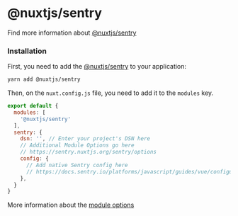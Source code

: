 # @nuxtjs/sentry

Find more information about [@nuxtjs/sentry](https://sentry.nuxtjs.org/)


### Installation
First, you need to add the [@nuxtjs/sentry](https://sentry.nuxtjs.org/) to your application:

```bash
yarn add @nuxtjs/sentry
```

Then, on the `nuxt.config.js` file, you need to add it to the `modules` key.

```js
export default {
  modules: [
    '@nuxtjs/sentry'
  ],
  sentry: {
    dsn: '', // Enter your project's DSN here
    // Additional Module Options go here
    // https://sentry.nuxtjs.org/sentry/options
    config: {
      // Add native Sentry config here
      // https://docs.sentry.io/platforms/javascript/guides/vue/configuration/options/
    },
  }
}
```

More information about the [module options](https://sentry.nuxtjs.org/sentry/options)
